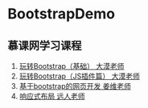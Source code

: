 # BootstrapDemo

## 慕课网学习课程
1. [玩转Bootstrap（基础） 大漠老师](http://www.imooc.com/learn/141)
2. [玩转Bootstrap（JS插件篇） 大漠老师](http://www.imooc.com/learn/262)
3. [基于bootstrap的网页开发 姜维老师](http://www.imooc.com/learn/182)
4. [响应式布局 远人老师](http://www.imooc.com/learn/41)